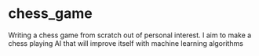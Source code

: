 # chess_game
Writing a chess game from scratch out of personal interest. I aim to make a chess playing AI that will improve itself with machine learning algorithms
